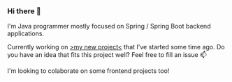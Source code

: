 ### Hi there 👋

I'm Java programmer mostly focused on Spring / Spring Boot backend applications.  

Currently working on [>my new project<](https://github.com/siwonpawel/microservice-restaurant) that I've started some time ago. Do you have an idea that fits this project well? Feel free to fill an issue 📫

I'm looking to colaborate on some frontend projects too!
 
<!--
**siwonpawel/siwonpawel** is a ✨ _special_ ✨ repository because its `README.md` (this file) appears on your GitHub profile.

Here are some ideas to get you started:

- 🔭 I’m currently working on ...
- 🌱 I’m currently learning ...
- 👯 I’m looking to collaborate on ...
- 🤔 I’m looking for help with ...
- 💬 Ask me about ...
- 📫 How to reach me: ...
- 😄 Pronouns: ...
- ⚡ Fun fact: ...
-->

